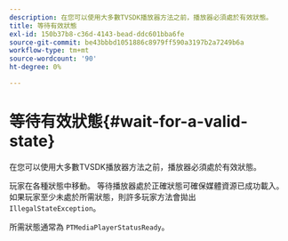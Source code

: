 ```yaml
---
description: 在您可以使用大多數TVSDK播放器方法之前，播放器必須處於有效狀態。
title: 等待有效狀態
exl-id: 150b37b8-c36d-4143-bead-ddc601bba6fe
source-git-commit: be43bbbd1051886c8979ff590a3197b2a7249b6a
workflow-type: tm+mt
source-wordcount: '90'
ht-degree: 0%

---
```


# 等待有效狀態{#wait-for-a-valid-state}

在您可以使用大多數TVSDK播放器方法之前，播放器必須處於有效狀態。

玩家在各種狀態中移動。 等待播放器處於正確狀態可確保媒體資源已成功載入。 如果玩家至少未處於所需狀態，則許多玩家方法會拋出 `IllegalStateException`。

所需狀態通常為 `PTMediaPlayerStatusReady`。
